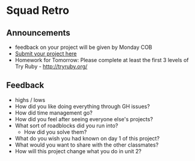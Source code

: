 #  Squad Retro

## Announcements

- feedback on your project will be given by Monday COB
- [Submit your project here](https://gawdidc.typeform.com/to/cy6ZuQ)
- Homework for Tomorrow: Please complete at least the first 3 levels of Try Ruby - http://tryruby.org/

## Feedback

- highs / lows
- How did you like doing everything through GH issues?
- How did time management go?
- How did you feel after seeing everyone else's projects?
- What sort of roadblocks did you run into?
  - How did you solve them?
- What do you wish you had known on day 1 of this project?
- What would you want to share with the other classmates?
- How will this project change what you do in unit 2?
